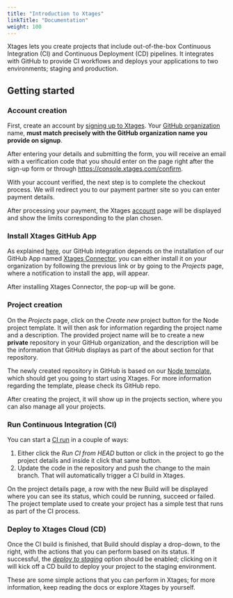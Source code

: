 ```yaml
---
title: "Introduction to Xtages"
linkTitle: "Documentation"
weight: 100
---
```


Xtages lets you create projects that include out-of-the-box Continuous Integration (CI) and Continuous Deployment (CD) pipelines. It integrates with GitHub to provide CI workflows and deploys your applications to two environments; staging and production.

## Getting started

### Account creation

First, create an account by [signing up to Xtages](https://www.xtages.com/pricing.html).
Your [GitHub organization](https://docs.github.com/en/organizations) name, **must match precisely with the GitHub organization name you provide on signup**.

After entering your details and submitting the form, you will receive an email with a verification code that you should enter on the page right after the sign-up form or through https://console.xtages.com/confirm.

With your account verified, the next step is to complete the checkout process. We will redirect you to our payment partner site so you can enter payment details.

After processing your payment, the Xtages [account](/usage) page will be displayed and show the limits corresponding to the plan chosen.

### Install Xtages GitHub App

As explained [here](/github), our GitHub integration depends on the installation of our GitHub App named [Xtages Connector](https://github.com/apps/xtages-connector/), you can either install it on your organization by following the previous link or by going to the _Projects_ page, where a notification to install the app, will appear.

After installing Xtages Connector, the pop-up will be gone.

### Project creation

On the _Projects_ page, click on the _Create new_ project button for the Node project template. It will then ask for information regarding the project name and a description. The provided project name will be to create a new **private** repository in your GitHub organization, and the description will be the information that GitHub displays as part of the about section for that repository.

The newly created repository in GitHub is based on our [Node template](https://github.com/Xtages/node_15.13.0_template), which should get you going to start using Xtages. For more information regarding the template, please check its GitHub repo.

After creating the project, it will show up in the projects section, where you can also manage all your projects.

### Run Continuous Integration (CI)

You can start a [CI run](/projects/continuous-integration) in a couple of ways:

1. Either click the _Run CI from HEAD_ button or click in the project to go the project details and inside it click that same button.
2. Update the code in the repository and push the change to the main branch. That will automatically trigger a CI build in Xtages.

On the project details page, a row with the new Build will be displayed where you can see its status, which could be running, succeed or failed.
The project template used to create your project has a simple test that runs as part of the CI process.

### Deploy to Xtages Cloud (CD)

Once the CI build is finished, that Build should display a drop-down, to the right, with the actions that you can perform based on its status. If successful, the [_deploy to staging_](/projects/deployments) option should be enabled; clicking on it will kick off a CD build to deploy your project to the staging environment.

These are some simple actions that you can perform in Xtages; for more information, keep reading the docs or explore Xtages by yourself.
